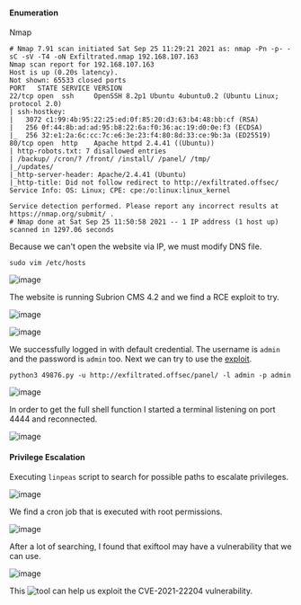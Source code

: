 #### Enumeration

Nmap 

```
# Nmap 7.91 scan initiated Sat Sep 25 11:29:21 2021 as: nmap -Pn -p- -sC -sV -T4 -oN Exfiltrated.nmap 192.168.107.163
Nmap scan report for 192.168.107.163
Host is up (0.20s latency).
Not shown: 65533 closed ports
PORT   STATE SERVICE VERSION
22/tcp open  ssh     OpenSSH 8.2p1 Ubuntu 4ubuntu0.2 (Ubuntu Linux; protocol 2.0)
| ssh-hostkey: 
|   3072 c1:99:4b:95:22:25:ed:0f:85:20:d3:63:b4:48:bb:cf (RSA)
|   256 0f:44:8b:ad:ad:95:b8:22:6a:f0:36:ac:19:d0:0e:f3 (ECDSA)
|_  256 32:e1:2a:6c:cc:7c:e6:3e:23:f4:80:8d:33:ce:9b:3a (ED25519)
80/tcp open  http    Apache httpd 2.4.41 ((Ubuntu))
| http-robots.txt: 7 disallowed entries 
| /backup/ /cron/? /front/ /install/ /panel/ /tmp/ 
|_/updates/
|_http-server-header: Apache/2.4.41 (Ubuntu)
|_http-title: Did not follow redirect to http://exfiltrated.offsec/
Service Info: OS: Linux; CPE: cpe:/o:linux:linux_kernel

Service detection performed. Please report any incorrect results at https://nmap.org/submit/ .
# Nmap done at Sat Sep 25 11:50:58 2021 -- 1 IP address (1 host up) scanned in 1297.06 seconds
```

Because we can't open the website via IP, we must modify DNS file.

```
sudo vim /etc/hosts
```

![image](https://github.com/tedchen0001/OSCP-Notes/blob/master/Off_Sec_PG/Pic/Exfiltrated/Exfiltrated_2021.09.30_22h48m42s_001_.png)

The website is running Subrion CMS 4.2 and we find a RCE exploit to try.

![image](https://github.com/tedchen0001/OSCP-Notes/blob/master/Off_Sec_PG/Pic/Exfiltrated/Exfiltrated_2021.09.30_23h08m58s_002_.png)

![image](https://github.com/tedchen0001/OSCP-Notes/blob/master/Off_Sec_PG/Pic/Exfiltrated/Exfiltrated_2021.09.30_23h18m36s_003_.png)

We successfully logged in with default credential. The username is ```admin``` and the password is ```admin``` too. Next we can try to use the [exploit](https://www.exploit-db.com/exploits/49876).

```
python3 49876.py -u http://exfiltrated.offsec/panel/ -l admin -p admin
```

![image](https://github.com/tedchen0001/OSCP-Notes/blob/master/Off_Sec_PG/Pic/Exfiltrated/Exfiltrated_2021.09.30_23h43m00s_004_.png)

In order to get the full shell function I started a terminal listening on port 4444 and reconnected.

![image](https://github.com/tedchen0001/OSCP-Notes/blob/master/Off_Sec_PG/Pic/Exfiltrated/Exfiltrated_2021.10.01_01h18m32s_005_.png)

#### Privilege Escalation

Executing ```linpeas``` script to search for possible paths to escalate privileges.

![image](https://github.com/tedchen0001/OSCP-Notes/blob/master/Off_Sec_PG/Pic/Exfiltrated/Exfiltrated_2021.10.01_01h35m57s_006_.png)

We find a cron job that is executed with root permissions.

![image](https://github.com/tedchen0001/OSCP-Notes/blob/master/Off_Sec_PG/Pic/Exfiltrated/Exfiltrated_2021.10.01_01h38m18s_007_.png)

After a lot of searching, I found that exiftool may have a vulnerability that we can use.

![image](https://github.com/tedchen0001/OSCP-Notes/blob/master/Off_Sec_PG/Pic/Exfiltrated/Exfiltrated_2021.10.02_22h15m57s_008_.png)

This ![tool](https://github.com/convisoappsec/CVE-2021-22204-exiftool) can help us exploit the CVE-2021-22204 vulnerability.
